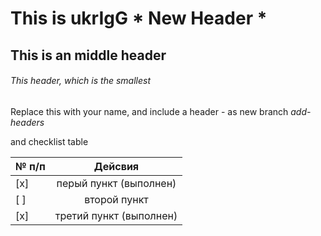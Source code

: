 # This is ukrIgG * New Header *
## This is an middle header
###### This header, which is the smallest
Replace this with your name, and include a header - as new branch _add-headers_

and checklist table 

| № п/п | Дейсвия |
|:--- | :---: |
|[x]|перый пункт (выполнен) |
|[ ]|второй пункт  |
|[x]|третий пункт (выполнен) |
